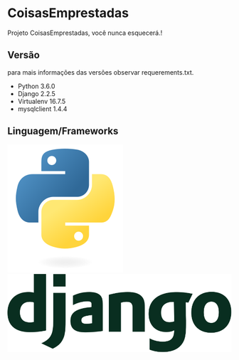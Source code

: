 # CoisasEmprestadas

Projeto CoisasEmprestadas, você nunca esquecerá.!

## Versão
para mais informações das versões observar requerements.txt.

* Python 3.6.0
* Django 2.2.5
* Virtualenv 16.7.5
* mysqlclient 1.4.4



## Linguagem/Frameworks

[![python](https://github.com/andrewhalle/andrewhalle.com/blob/master/python-logo-inkscape.svg)](https://www.python.org/)
[![Django](https://github.com/andrewhalle/andrewhalle.com/blob/master/django-logo-positive.svg)](https://www.djangoproject.com/)
